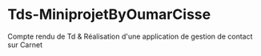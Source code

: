 # Tds-MiniprojetByOumarCisse
Compte rendu de Td &amp; Réalisation d'une application de gestion de contact sur Carnet 
